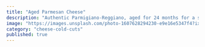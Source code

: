 ```yaml
---
title: "Aged Parmesan Cheese"
description: "Authentic Parmigiano-Reggiano, aged for 24 months for a sharp, nutty flavor."
image: "https://images.unsplash.com/photo-1607628294230-e9e16e5347f4?ixlib=rb-4.0.3&auto=format&fit=crop&w=800&q=80"
category: "cheese-cold-cuts"
published: true
---
```

